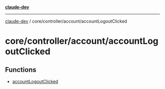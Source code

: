 [**claude-dev**](../../../../README.md)

***

[claude-dev](../../../../README.md) / core/controller/account/accountLogoutClicked

# core/controller/account/accountLogoutClicked

## Functions

- [accountLogoutClicked](functions/accountLogoutClicked.md)
